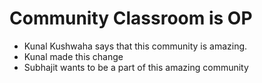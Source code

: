 # Community Classroom is OP

- Kunal Kushwaha says that this community is amazing.
- Kunal made this change
- Subhajit wants to be a part of this amazing community
